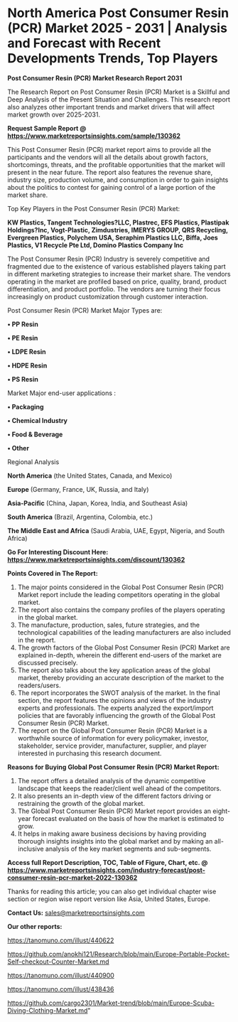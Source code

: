 # North America Post Consumer Resin  (PCR) Market 2025 - 2031 | Analysis and Forecast with Recent Developments Trends, Top Players

<strong>Post Consumer Resin  (PCR) Market Research Report 2031</strong>

The Research Report on Post Consumer Resin  (PCR) Market is a Skillful and Deep Analysis of the Present Situation and Challenges. This research report also analyzes other important trends and market drivers that will affect market growth over 2025-2031.

<strong>Request Sample Report @ <a href=https://www.marketreportsinsights.com/sample/130362>https://www.marketreportsinsights.com/sample/130362</a></strong>

This Post Consumer Resin  (PCR) market report aims to provide all the participants and the vendors will all the details about growth factors, shortcomings, threats, and the profitable opportunities that the market will present in the near future. The report also features the revenue share, industry size, production volume, and consumption in order to gain insights about the politics to contest for gaining control of a large portion of the market share.

Top Key Players in the Post Consumer Resin  (PCR) Market:

<strong>KW Plastics, Tangent Technologies?LLC, Plastrec, EFS Plastics, Plastipak Holdings?Inc, Vogt-Plastic, Zimdustries, IMERYS GROUP, QRS Recycling, Evergreen Plastics, Polychem USA, Seraphim Plastics LLC, Biffa, Joes Plastics, V1 Recycle Pte Ltd, Domino Plastics Company Inc</strong>

The Post Consumer Resin  (PCR) Industry is severely competitive and fragmented due to the existence of various established players taking part in different marketing strategies to increase their market share. The vendors operating in the market are profiled based on price, quality, brand, product differentiation, and product portfolio. The vendors are turning their focus increasingly on product customization through customer interaction.

Post Consumer Resin  (PCR) Market Major Types are:

<strong>• PP Resin

• PE Resin

• LDPE Resin

• HDPE Resin

• PS Resin</strong>

Market Major end-user applications :

<strong>• Packaging

• Chemical Industry

• Food & Beverage

• Other</strong>

Regional Analysis

</u><strong><b>North America</b></strong> (the United States, Canada, and Mexico)

<strong><b>Europe </b></strong>(Germany, France, UK, Russia, and Italy)

<strong><b>Asia-Pacific</b></strong> (China, Japan, Korea, India, and Southeast Asia)

<strong><b>South America</b></strong> (Brazil, Argentina, Colombia, etc.)

<strong><b>The Middle East and Africa</b></strong> (Saudi Arabia, UAE, Egypt, Nigeria, and South Africa)

<strong>Go For Interesting Discount Here: <a href=https://www.marketreportsinsights.com/discount/130362>https://www.marketreportsinsights.com/discount/130362</a></strong>

<strong>Points Covered in The Report:</strong>
<ol>
  <li>The major points considered in the Global Post Consumer Resin  (PCR) Market report include the leading competitors operating in the global market.</li>
  <li>The report also contains the company profiles of the players operating in the global market.</li>
  <li>The manufacture, production, sales, future strategies, and the technological capabilities of the leading manufacturers are also included in the report.</li>
  <li>The growth factors of the Global Post Consumer Resin  (PCR) Market are explained in-depth, wherein the different end-users of the market are discussed precisely.</li>
  <li>The report also talks about the key application areas of the global market, thereby providing an accurate description of the market to the readers/users.</li>
  <li>The report incorporates the SWOT analysis of the market. In the final section, the report features the opinions and views of the industry experts and professionals. The experts analyzed the export/import policies that are favorably influencing the growth of the Global Post Consumer Resin  (PCR) Market.</li>
  <li>The report on the Global Post Consumer Resin  (PCR) Market is a worthwhile source of information for every policymaker, investor, stakeholder, service provider, manufacturer, supplier, and player interested in purchasing this research document.</li>
</ol>
<strong>Reasons for Buying Global Post Consumer Resin  (PCR) Market Report:</strong>

<ol>
  <li>The report offers a detailed analysis of the dynamic competitive landscape that keeps the reader/client well ahead of the competitors.</li>
  <li>It also presents an in-depth view of the different factors driving or restraining the growth of the global market.</li>
  <li>The Global Post Consumer Resin  (PCR) Market report provides an eight-year forecast evaluated on the basis of how the market is estimated to grow.</li>
  <li>It helps in making aware business decisions by having providing thorough insights insights into the global market and by making an all-inclusive analysis of the key market segments and sub-segments.</li>
</ol>
<strong>Access full Report Description, TOC, Table of Figure, Chart, etc. @ <a href=https://www.marketreportsinsights.com/industry-forecast/post-consumer-resin-pcr-market-2022-130362>https://www.marketreportsinsights.com/industry-forecast/post-consumer-resin-pcr-market-2022-130362</a></strong>


Thanks for reading this article; you can also get individual chapter wise section or region wise report version like Asia, United States, Europe.

<strong>Contact Us:</strong>
sales@marketreportsinsights.com

<strong>Our other reports:</strong>

<a href=https://tanomuno.com/illust/440622>https://tanomuno.com/illust/440622</a>

<a href=https://github.com/anokhi121/Research/blob/main/Europe-Portable-Pocket-Self-checkout-Counter-Market.md>https://github.com/anokhi121/Research/blob/main/Europe-Portable-Pocket-Self-checkout-Counter-Market.md</a>

<a href=https://tanomuno.com/illust/440900>https://tanomuno.com/illust/440900</a>

<a href=https://tanomuno.com/illust/438436>https://tanomuno.com/illust/438436</a>

<a href=https://github.com/cargo2301/Market-trend/blob/main/Europe-Scuba-Diving-Clothing-Market.md>https://github.com/cargo2301/Market-trend/blob/main/Europe-Scuba-Diving-Clothing-Market.md</a>"
